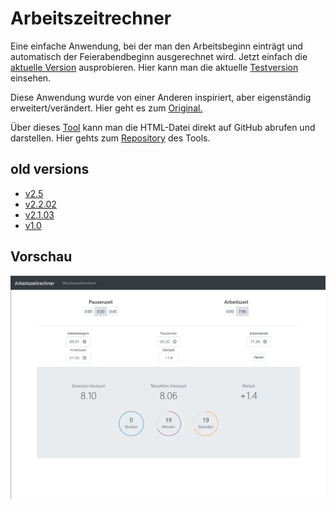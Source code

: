 # Arbeitszeitrechner #

Eine einfache Anwendung, bei der man den Arbeitsbeginn einträgt und automatisch der Feierabendbeginn ausgerechnet wird.
Jetzt einfach die [aktuelle Version](https://raw.githack.com/LukasDano/arbeitszeitrechner/main/index.html) ausprobieren.
Hier kann man die aktuelle [Testversion](https://raw.githack.com/LukasDano/arbeitszeitrechner/bugfix/index.html) einsehen.

Diese Anwendung wurde von einer Anderen inspiriert, aber eigenständig erweitert/verändert.
Hier geht es zum [Original.](https://github.com/iC0RE/arbeitszeitrechner)

Über dieses [Tool](https://raw.githack.com/) kann man die HTML-Datei direkt auf GitHub abrufen und darstellen.
Hier gehts zum [Repository](https://github.com/neoascetic/rawgithack) des Tools.

## old versions

- [v2.5](https://rawcdn.githack.com/LukasDano/arbeitszeitrechner/e4522ef0507b9d33320cf7ff6d02494186b8aa80/index.html)
- [v2.2.02](https://rawcdn.githack.com/LukasDano/arbeitszeitrechner/1c4db626814297964dcc7d3a983e996029d80468/index.html)
- [v2.1.03](https://rawcdn.githack.com/LukasDano/arbeitszeitrechner/d42c883503d5d91299906f788e7a74936b340537/index.html)
- [v1.0](https://rawcdn.githack.com/LukasDano/arbeitszeitrechner/0eb78712aac0fa3f846ca71cf650d0df1f2e7175/index.html)

## Vorschau

![v2.5](pictures/v2.5.png)
